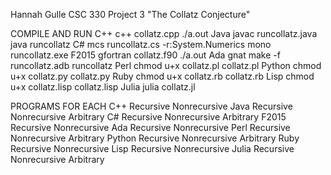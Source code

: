 Hannah Gulle
CSC 330 Project 3 "The Collatz Conjecture"

COMPILE AND RUN
C++     c++ collatz.cpp
        ./a.out
Java    javac runcollatz.java
        java runcollatz
C#      mcs runcollatz.cs -r:System.Numerics
        mono runcollatz.exe
F2015   gfortran collatz.f90 
	./a.out
Ada     gnat make -f runcollatz.adb
        runcollatz
Perl    chmod u+x collatz.pl
        collatz.pl
Python  chmod u+x collatz.py
        collatz.py
Ruby	chmod u+x collatz.rb
	collatz.rb
Lisp    chmod u+x collatz.lisp
        collatz.lisp
Julia	julia collatz.jl


PROGRAMS FOR EACH
C++
	Recursive
	Nonrecursive
Java
	Recursive
	Nonrecursive
	Arbitrary
C#
	Recursive
	Nonrecursive
	Arbitrary
F2015
	Recursive
	Nonrecursive
Ada
	Recursive
	Nonrecursive
Perl
	Recursive
	Nonrecursive
	Arbitrary
Python
	Recursive
	Nonrecursive
	Arbitrary
Ruby
	Recursive
	Nonrecursive
Lisp
	Recursive
	Nonrecursive
Julia
	Recursive
	Nonrecursive
	Arbitrary

